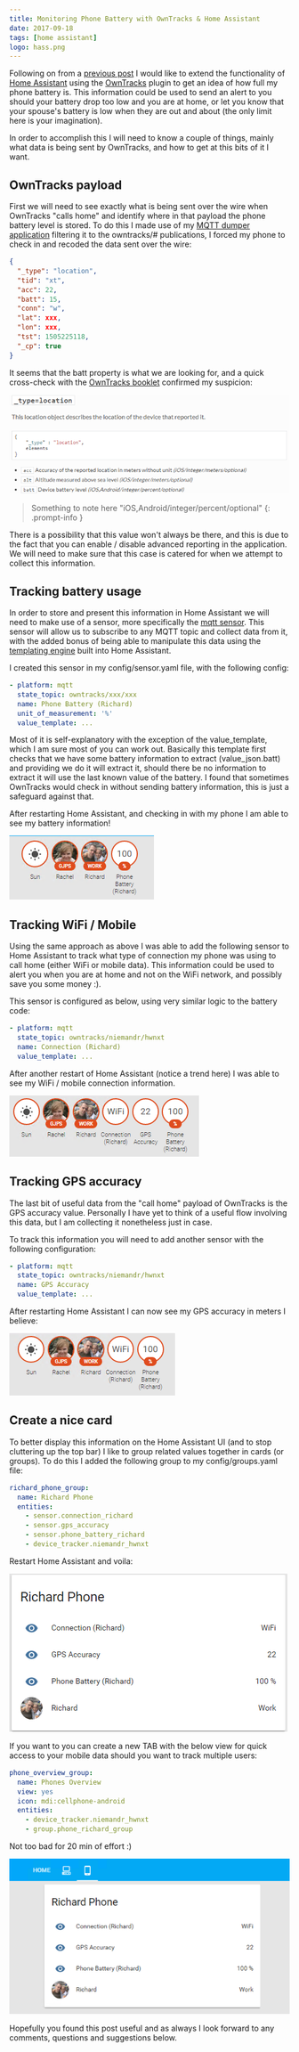 ```yaml
---
title: Monitoring Phone Battery with OwnTracks & Home Assistant
date: 2017-09-18
tags: [home assistant]
logo: hass.png
---
```


Following on from a [previous post](/blog/2017/2017-09-15/post/) I would like to extend the functionality of [Home Assistant](https://www.home-assistant.io/) using the [OwnTracks](https://www.home-assistant.io/integrations/owntracks/) plugin to get an idea of how full my phone battery is. This information could be used to send an alert to you should your battery drop too low and you are at home, or let you know that your spouse's battery is low when they are out and about (the only limit here is your imagination).

In order to accomplish this I will need to know a couple of things, mainly what data is being sent by OwnTracks, and how to get at this bits of it I want.

## OwnTracks payload
First we will need to see exactly what is being sent over the wire when OwnTracks "calls home" and identify where in that payload the phone battery level is stored. To do this I made use of my [MQTT dumper application](/blog/2017/2017-08-29/post/) filtering it to the owntracks/# publications, I forced my phone to check in and recoded the data sent over the wire:

```json
{
  "_type": "location",
  "tid": "xt",
  "acc": 22,
  "batt": 15,
  "conn": "w",
  "lat": xxx,
  "lon": xxx,
  "tst": 1505225118,
  "_cp": true
}
```

It seems that the batt property is what we are looking for, and a quick cross-check with the [OwnTracks booklet](https://owntracks.org/booklet/tech/json/) confirmed my suspicion:

<img src="./001.png" alt="" />

> Something to note here "iOS,Android/integer/percent/optional"
{: .prompt-info }

There is a possibility that this value won't always be there, and this is due to the fact that you can enable / disable advanced reporting in the application. We will need to make sure that this case is catered for when we attempt to collect this information.

## Tracking battery usage
In order to store and present this information in Home Assistant we will need to make use of a sensor, more specifically the [mqtt sensor](https://www.home-assistant.io/integrations/sensor.mqtt). This sensor will allow us to subscribe to any MQTT topic and collect data from it, with the added bonus of being able to manipulate this data using the [templating engine](https://www.home-assistant.io/docs/configuration/templating/) built into Home Assistant.

I created this sensor in my config/sensor.yaml file, with the following config:

```yaml
- platform: mqtt
  state_topic: owntracks/xxx/xxx
  name: Phone Battery (Richard)
  unit_of_measurement: '%'
  value_template: ...
```

Most of it is self-explanatory with the exception of the value_template, which I am sure most of you can work out. Basically this template first checks that we have some battery information to extract (value_json.batt) and providing we do it will extract it, should there be no information to extract it will use the last known value of the battery. I found that sometimes OwnTracks would check in without sending battery information, this is just a safeguard against that.

After restarting Home Assistant, and checking in with my phone I am able to see my battery information!

<img src="./002.png" alt="" />

## Tracking WiFi / Mobile
Using the same approach as above I was able to add the following sensor to Home Assistant to track what type of connection my phone was using to call home (either WiFi or mobile data). This information could be used to alert you when you are at home and not on the WiFi network, and possibly save you some money :).

This sensor is configured as below, using very similar logic to the battery code:

```yaml
- platform: mqtt
  state_topic: owntracks/niemandr/hwnxt
  name: Connection (Richard)
  value_template: ...
```

After another restart of Home Assistant (notice a trend here) I was able to see my WiFi / mobile connection information.

<img src="./003.png" alt="" />

## Tracking GPS accuracy
The last bit of useful data from the "call home" payload of OwnTracks is the GPS accuracy value. Personally I have yet to think of a useful flow involving this data, but I am collecting it nonetheless just in case.

To track this information you will need to add another sensor with the following configuration:

```yaml
- platform: mqtt
  state_topic: owntracks/niemandr/hwnxt
  name: GPS Accuracy
  value_template: ...
```

After restarting Home Assistant I can now see my GPS accuracy in meters I believe:

<img src="./004.png" alt="" />

## Create a nice card
To better display this information on the Home Assistant UI (and to stop cluttering up the top bar) I like to group related values together in cards (or groups). To do this I added the following group to my config/groups.yaml file:

```yaml
richard_phone_group:
  name: Richard Phone
  entities:
    - sensor.connection_richard
    - sensor.gps_accuracy
    - sensor.phone_battery_richard
    - device_tracker.niemandr_hwnxt
```

Restart Home Assistant and voila:

<img src="./005.png" alt="" />

If you want to you can create a new TAB with the below view for quick access to your mobile data should you want to track multiple users:

```yaml
phone_overview_group:
  name: Phones Overview
  view: yes
  icon: mdi:cellphone-android
  entities:
    - device_tracker.niemandr_hwnxt
    - group.phone_richard_group
```

Not too bad for 20 min of effort :)

<img src="./006.png" alt="" />

Hopefully you found this post useful and as always I look forward to any comments, questions and suggestions below.
